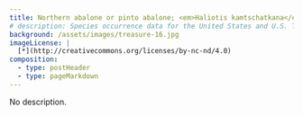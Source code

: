 ```yaml
---
title: Northern abalone or pinto abalone; <em>Haliotis kamtschatkana</em>
# description: Species occurrence data for the United States and U.S. Territories.
background: /assets/images/treasure-16.jpg
imageLicense: |
  [*](http://creativecommons.org/licenses/by-nc-nd/4.0)
composition:
  - type: postHeader
  - type: pageMarkdown
---
```


No description.